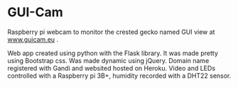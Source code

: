 # GUI-Cam
Raspberry pi webcam to monitor the crested gecko named GUI view at www.guicam.eu .

Web app created using python with the Flask library.
It was made pretty using Bootstrap css.
Was made dynamic using jQuery.
Domain name registered with Gandi and websited hosted on Heroku.
Video and LEDs controlled with a Raspberry pi 3B+, humidity recorded with a DHT22 sensor.
